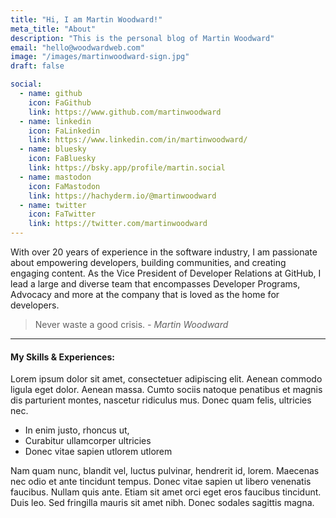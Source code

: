 ```yaml
---
title: "Hi, I am Martin Woodward!"
meta_title: "About"
description: "This is the personal blog of Martin Woodward"
email: "hello@woodwardweb.com"
image: "/images/martinwoodward-sign.jpg"
draft: false

social:
  - name: github
    icon: FaGithub
    link: https://www.github.com/martinwoodward
  - name: linkedin
    icon: FaLinkedin
    link: https://www.linkedin.com/in/martinwoodward/
  - name: bluesky
    icon: FaBluesky
    link: https://bsky.app/profile/martin.social
  - name: mastodon
    icon: FaMastodon
    link: https://hachyderm.io/@martinwoodward
  - name: twitter
    icon: FaTwitter
    link: https://twitter.com/martinwoodward
---
```


With over 20 years of experience in the software industry, I am passionate about empowering developers, building communities, and creating engaging content. As the Vice President of Developer Relations at GitHub, I lead a large and diverse team that encompasses Developer Programs, Advocacy and more at the company that is loved as the home for developers.

> Never waste a good crisis. <cite>- Martin Woodward<cite>

<hr>

#### My Skills & Experiences:

Lorem ipsum dolor sit amet, consectetuer adipiscing elit. Aenean commodo ligula eget dolor. Aenean massa. Cumto sociis natoque penatibus et magnis dis parturient montes, nascetur ridiculus mus. Donec quam felis, ultricies nec.

- In enim justo, rhoncus ut,
- Curabitur ullamcorper ultricies
- Donec vitae sapien utlorem utlorem

Nam quam nunc, blandit vel, luctus pulvinar, hendrerit id, lorem. Maecenas nec odio et ante tincidunt tempus. Donec vitae sapien ut libero venenatis faucibus. Nullam quis ante. Etiam sit amet orci eget eros faucibus tincidunt. Duis leo. Sed fringilla mauris sit amet nibh. Donec sodales sagittis magna.
